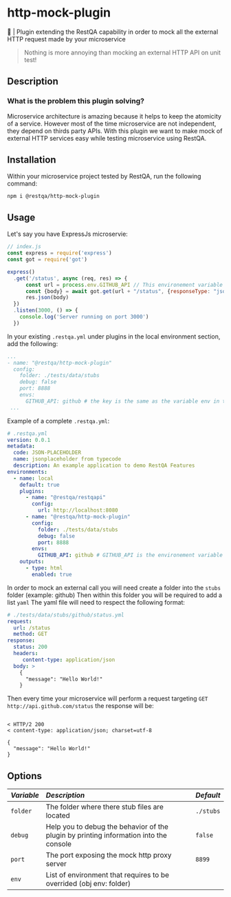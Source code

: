 # http-mock-plugin

👻 | Plugin extending the RestQA capability in order to mock all the external HTTP request made by your microservice

> Nothing is more annoying than mocking an external HTTP API on unit test!


## Description

### What is the problem this plugin solving?

Microservice architecture is amazing because it helps to keep the atomicity of a service. However most of the time microservice are not independent, they depend on thirds party APIs.
With this plugin we want to make mock of external HTTP services easy while testing microservice using RestQA.

## Installation

Within your microservice project tested by RestQA, run the following command:

```
npm i @restqa/http-mock-plugin
```

## Usage

Let's say you have ExpressJs microservie:

```js
// index.js
const express = require('express')
const got = require('got')

express()
  .get('/status', async (req, res) => {
      const url = process.env.GITHUB_API // This environement variable will be overrided
      const {body} = await got.get(url + "/status", {responseType: "json"});
      res.json(body)
  })
  .listen(3000, () => {
    console.log('Server running on port 3000')
  })
```

In your existing `.restqa.yml` under plugins in the local environment section, add the following:

```yaml
...
- name: "@restqa/http-mock-plugin"
  config:
    folder: ./tests/data/stubs
    debug: false
    port: 8888
    envs:
      GITHUB_API: github # the key is the same as the variable env in the server snipper.
 ...
```

Example of a complete `.restqa.yml`: 

```yaml
# .restqa.yml
version: 0.0.1
metadata:
  code: JSON-PLACEHOLDER
  name: jsonplaceholder from typecode
  description: An example application to demo RestQA Features
environments:
  - name: local
    default: true
    plugins:
      - name: "@restqa/restqapi"
        config:
          url: http://localhost:8080
      - name: "@restqa/http-mock-plugin"
        config:
          folder: ./tests/data/stubs
          debug: false
          port: 8888
        envs:
          GITHUB_API: github # GITHUB_API is the environement variable to override  / github is the folder name under the stub folder
    outputs:
      - type: html
        enabled: true
```
In order to mock an external call you will need create a folder into the `stubs` folder (example: github)
Then within this folder you will be required to add a list `yaml`
The yaml file will need to respect the following format:

```yaml
# ./tests/data/stubs/github/status.yml
request:
  url: /status
  method: GET
response:
  status: 200
  headers:
     content-type: application/json
  body: >
    {
      "message": "Hello World!"
    }
```

Then every time your microservice will perform a request targeting `GET http://api.github.com/status` the response will be:

```

< HTTP/2 200
< content-type: application/json; charset=utf-8

{
  "message": "Hello World!"
}
```

## Options

| *Variable*   | *Description*                                                                         | *Default*             |
|:------------ |:--------------------------------------------------------------------------------------|:----------------------|
| `folder`     | The folder where there stub files are located                                         | `./stubs`             |
| `debug   `   | Help you to debug the behavior of the plugin by printing information into the console | `false`               |
| `port`       | The port exposing the mock http proxy server                                          | `8899`                |     
| `env`        | List of environment that requires to be overrided (obj env: folder)                   |                       |     

